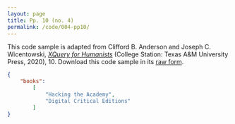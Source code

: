 ```yaml
---
layout: page
title: Pp. 10 (no. 4)
permalink: /code/004-pp10/
---
```


This code sample is adapted from Clifford B. Anderson and Joseph C. Wicentowski, 
[_XQuery for Humanists_](/) (College Station: Texas A&M University Press, 2020), 10. 
Download this code sample in its [raw form](/code/004-pp10/004-pp10.json).

```json
{
    "books":
        [
            "Hacking the Academy",
            "Digital Critical Editions"
        ]
}

```  
